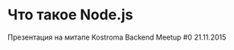 Что такое Node.js
==================================

Презентация на митапе Kostroma Backend Meetup #0 21.11.2015


 